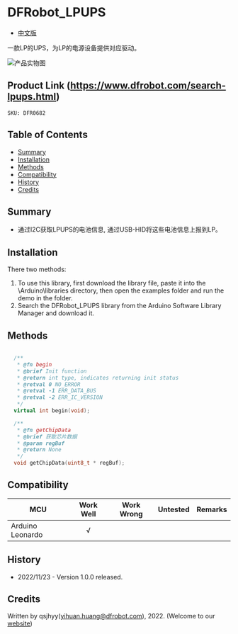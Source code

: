 # DFRobot_LPUPS
* [中文版](./README_CN.md)

一款LP的UPS，为LP的电源设备提供对应驱动。

![产品实物图](./resources/images/LPUPS.png)


## Product Link (https://www.dfrobot.com/search-lpups.html)
    SKU: DFR0682


## Table of Contents

* [Summary](#summary)
* [Installation](#installation)
* [Methods](#methods)
* [Compatibility](#compatibility)
* [History](#history)
* [Credits](#credits)


## Summary

* 通过I2C获取LPUPS的电池信息, 通过USB-HID将这些电池信息上报到LP。


## Installation

There two methods:

1. To use this library, first download the library file, paste it into the \Arduino\libraries directory, then open the examples folder and run the demo in the folder.
2. Search the DFRobot_LPUPS library from the Arduino Software Library Manager and download it.


## Methods

```C++

  /**
   * @fn begin
   * @brief Init function
   * @return int type, indicates returning init status
   * @retval 0 NO_ERROR
   * @retval -1 ERR_DATA_BUS
   * @retval -2 ERR_IC_VERSION
   */
  virtual int begin(void);

  /**
   * @fn getChipData
   * @brief 获取芯片数据
   * @param regBuf 
   * @return None
   */
  void getChipData(uint8_t * regBuf);

```


## Compatibility

MCU                | Work Well    | Work Wrong   | Untested    | Remarks
------------------ | :----------: | :----------: | :---------: | :----:
Arduino Leonardo   |      √       |              |             |


## History

- 2022/11/23 - Version 1.0.0 released.


## Credits

Written by qsjhyy(yihuan.huang@dfrobot.com), 2022. (Welcome to our [website](https://www.dfrobot.com/))

